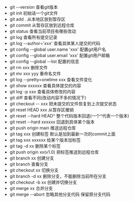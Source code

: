 * git --version 查看git版本
* git init  初始话一个git文件
* git add . 从本地区放到暂存区
* git commit 从暂存区放到远程仓库
* git status 查看当前项目有哪些改动
* git log 查看所有提交记录
* git log --author='xxx' 查看具体某人提交的代码
* git config --global user.name 'xxx' 配置git用户名
* git config --global user.email 'xxx' 配置git用户邮箱
* git config --global --list 配置的信息
* git rm xxx 删除文件
* git mv xxx yyy 重命名文件
* git log --pretty=onelime xxx 查看文件变化
* git show xxxxxx  查看具体提交的内容
* git log -p xxx 查看具体修改的内容
* git diff 查看不同(改动内容不多的情况下)
* git checkout -- xxx 把未提交的文件恢复到上次提交状态
* git reset HEAD xxx 从暂存区撤销
* git reset --hard HEAD^ 整个代码版本回退(一个^代表一个版本)
* git reset --hard xxxxxx 回退到具体某个版本
* git push origin main 推送远程仓库
* git tag xxx 创建标签 默认是加到最新一次的commit上面
* git tag xxx xxxxxx 给某个版本加标签
* git tag -d xx 删除某个标签
* git push origin xx(v1.0) 把标签推送到远程仓库
* git branch xx 创建分支
* git branch 查看分支
* git checkout xx 切换分支
* git branch -d xx 删除分支，不能删除当前所在分支
* git checkout -b xx 创建并切换分支
* git merge xx 合并分支
* git merge --abort 忽略其他分支代码 保留原分支代码